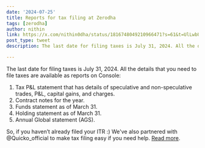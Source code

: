 ```yaml
---
date: '2024-07-25'
title: Reports for tax filing at Zerodha
tags: [zerodha]
author: nithin
link: https://x.com/nithin0dha/status/1816748049210966471?s=61&t=UlLwbUij830BIu7fmvFyoA
post_type: tweet
description: The last date for filing taxes is July 31, 2024. All the details that you need to file taxes are available as reports on Console...

---
```


The last date for filing taxes is July 31, 2024. All the details that you need to file taxes are available as reports on Console:

1. Tax P&L statement that has details of speculative and non-speculative trades, P&L, capital gains, and charges.
2. Contract notes for the year.
3. Funds statement as of March 31.
4. Holding statement as of March 31.
5. Annual Global statement (AGS).

So, if you haven’t already filed your ITR :) We've also partnered with @Quicko_official to make tax filing easy if you need help. [Read more](https://t.co/LhLw9u4qL5).

